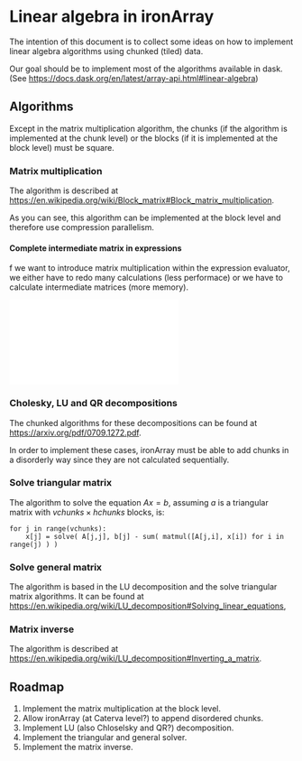 # Linear algebra in ironArray

The intention of this document is to collect some ideas on how to implement
linear algebra algorithms using chunked (tiled) data.

Our goal should be to implement most of the algorithms available in dask.
(See https://docs.dask.org/en/latest/array-api.html#linear-algebra)

## Algorithms

Except in the matrix multiplication algorithm, the chunks (if the algorithm is implemented
at the chunk level) or the blocks (if it is implemented at the block level) must be square.

### Matrix multiplication

The algorithm is described at https://en.wikipedia.org/wiki/Block_matrix#Block_matrix_multiplication.

As you can see, this algorithm can be implemented at the block level and
therefore use compression parallelism.

#### Complete intermediate matrix in expressions

f we want to introduce matrix multiplication within the expression evaluator,
we either have to redo many calculations (less performace) or we have to
calculate intermediate matrices (more memory).

![Expression](.linalg.md)

### Cholesky, LU and QR decompositions

The chunked algorithms for these decompositions can be found at https://arxiv.org/pdf/0709.1272.pdf.

In order to implement these cases, ironArray must be able to add chunks in a
disorderly way since they are not calculated sequentially.

### Solve triangular matrix

The algorithm to solve the equation $Ax=b$, assuming $a$ is a triangular matrix with
$vchunks \times hchunks$ blocks, is:

    for j in range(vchunks):
        x[j] = solve( A[j,j], b[j] - sum( matmul([A[j,i], x[i]) for i in range(j) ) ) 

### Solve general matrix

The algorithm is based in the LU decomposition and the solve triangular matrix
algorithms. It can be found at https://en.wikipedia.org/wiki/LU_decomposition#Solving_linear_equations,

### Matrix inverse

The algorithm is described at https://en.wikipedia.org/wiki/LU_decomposition#Inverting_a_matrix.

## Roadmap

1. Implement the matrix multiplication at the block level.
2. Allow ironArray (at Caterva level?) to append disordered chunks.
3. Implement LU (also Chloselsky and QR?) decomposition.
4. Implement the triangular and general solver.
5. Implement the matrix inverse.
